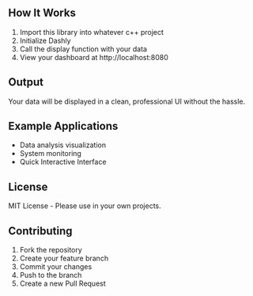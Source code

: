 
## How It Works

1. Import this library into whatever c++ project
2. Initialize Dashly
3. Call the display function with your data
4. View your dashboard at http://localhost:8080

## Output

Your data will be displayed in a clean, professional UI without the hassle.

## Example Applications

- Data analysis visualization
- System monitoring
- Quick Interactive Interface

## License

MIT License - Please use in your own projects.

## Contributing

1. Fork the repository
2. Create your feature branch
3. Commit your changes
4. Push to the branch
5. Create a new Pull Request
